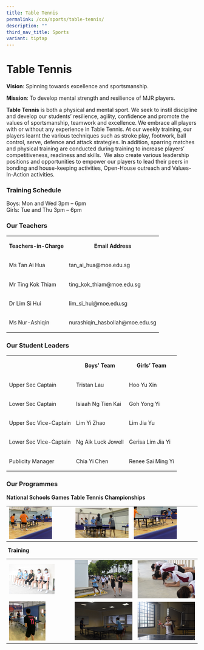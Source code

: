 ```yaml
---
title: Table Tennis
permalink: /cca/sports/table-tennis/
description: ""
third_nav_title: Sports
variant: tiptap
---
```

<h1><strong>Table Tennis</strong></h1>
<p><strong>Vision</strong>: Spinning towards excellence and sportsmanship.</p>
<p><strong>Mission</strong>: To develop mental strength and resilience of
MJR players.</p>
<p><strong>Table Tennis</strong>&nbsp;is both a physical and mental sport.
We seek to instil discipline and develop our students’ resilience, agility,
confidence and promote the values of sportsmanship, teamwork and excellence.
We embrace all players with or without any experience in Table Tennis.
At our weekly training, our players learnt the various techniques such
as stroke play, footwork, ball control, serve, defence and attack strategies.
In addition, sparring matches and physical training are conducted during
training to increase players’ competitiveness, readiness and skills.&nbsp;
We also create various leadership positions and opportunities to empower
our players to lead their peers in bonding and house-keeping activities,
Open-House outreach and Values-In-Action activities.&nbsp;</p>
<h3><strong>Training Schedule</strong></h3>
<p>Boys: Mon and Wed 3pm – 6pm
<br>Girls: Tue and Thu 3pm – 6pm</p>
<h3><strong>Our Teachers</strong></h3>
<table style="minWidth: 50px">
<colgroup>
<col>
<col>
</colgroup>
<tbody>
<tr>
<th rowspan="1" colspan="1">
<p>Teachers-in-Charge</p>
</th>
<th rowspan="1" colspan="1">
<p>Email Address</p>
</th>
</tr>
<tr>
<td rowspan="1" colspan="1">
<p>Ms Tan Ai Hua</p>
</td>
<td rowspan="1" colspan="1">
<p>tan_ai_hua@moe.edu.sg</p>
</td>
</tr>
<tr>
<td rowspan="1" colspan="1">
<p>Mr Ting Kok Thiam</p>
</td>
<td rowspan="1" colspan="1">
<p>ting_kok_thiam@moe.edu.sg</p>
</td>
</tr>
<tr>
<td rowspan="1" colspan="1">
<p>Dr Lim Si Hui</p>
</td>
<td rowspan="1" colspan="1">
<p>lim_si_hui@moe.edu.sg</p>
</td>
</tr>
<tr>
<td rowspan="1" colspan="1">
<p>Ms Nur-Ashiqin</p>
</td>
<td rowspan="1" colspan="1">
<p>nurashiqin_hasbollah@moe.edu.sg</p>
</td>
</tr>
</tbody>
</table>
<h3><strong>Our Student Leaders</strong></h3>
<table style="minWidth: 75px">
<colgroup>
<col>
<col>
<col>
</colgroup>
<tbody>
<tr>
<th rowspan="1" colspan="1">
<p></p>
</th>
<th rowspan="1" colspan="1">
<p>Boys’ Team</p>
</th>
<th rowspan="1" colspan="1">
<p>Girls’ Team</p>
</th>
</tr>
<tr>
<td rowspan="1" colspan="1">
<p>Upper Sec Captain</p>
</td>
<td rowspan="1" colspan="1">
<p>Tristan Lau</p>
</td>
<td rowspan="1" colspan="1">
<p>Hoo Yu Xin</p>
</td>
</tr>
<tr>
<td rowspan="1" colspan="1">
<p>Lower Sec Captain</p>
</td>
<td rowspan="1" colspan="1">
<p>Isiaah Ng Tien Kai</p>
</td>
<td rowspan="1" colspan="1">
<p>Goh Yong Yi</p>
</td>
</tr>
<tr>
<td rowspan="1" colspan="1">
<p>Upper Sec Vice-Captain</p>
</td>
<td rowspan="1" colspan="1">
<p>Lim Yi Zhao</p>
</td>
<td rowspan="1" colspan="1">
<p>Lim Jia Yu</p>
</td>
</tr>
<tr>
<td rowspan="1" colspan="1">
<p>Lower Sec Vice-Captain</p>
</td>
<td rowspan="1" colspan="1">
<p>Ng Aik Luck Jowell</p>
</td>
<td rowspan="1" colspan="1">
<p>Gerisa Lim Jia Yi</p>
</td>
</tr>
<tr>
<td rowspan="1" colspan="1">
<p>Publicity Manager</p>
</td>
<td rowspan="1" colspan="1">
<p>Chia Yi Chen</p>
</td>
<td rowspan="1" colspan="1">
<p>Renee Sai Ming Yi</p>
</td>
</tr>
</tbody>
</table>
<h3><strong>Our Programmes</strong></h3>
<p><strong>National Schools Games Table Tennis Championships</strong>
</p>
<table style="minWidth: 75px">
<colgroup>
<col>
<col>
<col>
</colgroup>
<tbody>
<tr>
<td rowspan="1" colspan="1">
<div class="isomer-image-wrapper">
<img style="width:70%" height="auto" width="100%" src="/images/Cca/Table%20Tennis/EZ%20Inter-School%20TT%20Championship%20BOYS.jpg">
</div>
</td>
<td rowspan="1" colspan="1">
<div class="isomer-image-wrapper">
<img style="width: 100%" height="auto" width="100%" alt="" src="/images/Cca/Table%20Tennis/EZ%20Inter-School%20TT%20Championship%20GIRLS.jpg">
</div>
</td>
<td rowspan="1" colspan="1">
<div class="isomer-image-wrapper">
<img style="width:70%" height="auto" width="100%" src="/images/Cca/Table%20Tennis/National%20School%20Game%20BOYS.jpg">
</div>
</td>
</tr>
</tbody>
</table>
<p>&nbsp;<strong>Training</strong>
</p>
<table style="minWidth: 75px">
<colgroup>
<col>
<col>
<col>
</colgroup>
<tbody>
<tr>
<td rowspan="1" colspan="1">
<div class="isomer-image-wrapper">
<img style="width:75%" height="auto" width="100%" src="/images/Cca/Table%20Tennis/Physical%20Training%201.jpg">
</div>
</td>
<td rowspan="1" colspan="1">
<div class="isomer-image-wrapper">
<img style="width: 100%" height="auto" width="100%" alt="" src="/images/Cca/Table%20Tennis/Physical%20Training%202.jpg">
</div>
</td>
<td rowspan="1" colspan="1">
<div class="isomer-image-wrapper">
<img style="width: 100%" height="auto" width="100%" alt="" src="/images/Cca/Table%20Tennis/Physical%20Training%203.jpg">
</div>
</td>
</tr>
<tr>
<td rowspan="1" colspan="1">
<div class="isomer-image-wrapper">
<img style="width:60%" height="auto" width="100%" src="/images/Cca/Table%20Tennis/Skills%20Training%201.jpg">
</div>
</td>
<td rowspan="1" colspan="1">
<div class="isomer-image-wrapper">
<img style="width: 100%" height="auto" width="100%" alt="" src="/images/Cca/Table%20Tennis/Skills%20Training%202.jpg">
</div>
</td>
<td rowspan="1" colspan="1">
<div class="isomer-image-wrapper">
<img style="width: 100%" height="auto" width="100%" alt="" src="/images/Cca/Table%20Tennis/Skills%20Training%203.jpg">
</div>
</td>
</tr>
</tbody>
</table>
<p></p>